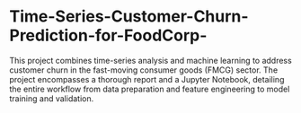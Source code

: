 # Time-Series-Customer-Churn-Prediction-for-FoodCorp-
This project combines time-series analysis and machine learning to address customer churn in the fast-moving consumer goods (FMCG) sector. The project encompasses a thorough report and a Jupyter Notebook, detailing the entire workflow from data preparation and feature engineering to model training and validation.
